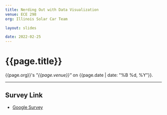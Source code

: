 ```yaml
---
title: Nerding Out with Data Visualization
venue: ECE 298
org: Illinois Solar Car Team

layout: slides

date: 2022-02-25
---
```


# {{page.title}}
{{page.org}}'s *"{{page.venue}}"* on {{page.date | date: "%B %d, %Y"}}.

<hr>

## Survey Link

- [Google Survey](https://forms.gle/YtP1Lgq2Xe9mMe1NA)

<!--
## Download Slides

- [Google Slides](https://docs.google.com/presentation/d/1quX0QIm497zQHQonhFra8HpDeUuRFQTthKb4Ag8XlGg/edit?usp=sharing)
- [PDF](waf_su21-ae3.pdf)

## Images

- [CIF 2035: Standing in the SE Corner](cif2035_se-corner.jpg)
- [CIF 2035: Sitting in the Second Row, SE](cif2035_2nd-row.jpg)
- [CIF 2035: Standing in the Second Row, SE](cif2035_standing-2nd-row.jpg)

## References

- \[1\]: "Vision Span" on Wikipedia, [https://en.wikipedia.org/wiki/Vision_span](https://en.wikipedia.org/wiki/Vision_span); Accessed Aug. 5, 2021.
- \[2\]: "SPARK G45", Washington State University, [https://li.wsu.edu/buildings-and-spaces/general-university-classrooms/classroom-specs/spark-g45/](https://li.wsu.edu/buildings-and-spaces/general-university-classrooms/classroom-specs/spark-g45/); Accessed Aug. 6, 2021.
- \[3\]: "Learning Innovation Center", Oregon State, [https://is.oregonstate.edu/rooms/learning-innovation-center](https://is.oregonstate.edu/rooms/learning-innovation-center); Accessed Aug. 7, 2021.
- \[4\]: "LINC Pictures", Oregon State, [https://is.oregonstate.edu/learning-innovation-center/linc-pictures](https://is.oregonstate.edu/learning-innovation-center/linc-pictures); Accessed Aug. 7, 2021.
-->